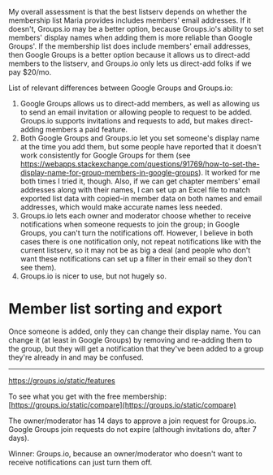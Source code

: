 
My overall assessment is that the best listserv depends on whether the membership list Maria provides includes members' email addresses. If it doesn't, Groups.io may be a better option, because Groups.io's ability to set members' display names when adding them is more reliable than Google Groups'. If the membership list does include members' email addresses, then Google Groups is a better option because it allows us to direct-add members to the listserv, and Groups.io only lets us direct-add folks if we pay $20/mo. 

List of relevant differences between Google Groups and Groups.io:
1) Google Groups allows us to direct-add members, as well as allowing us to send an email invitation or allowing people to request to be added. Groups.io supports invitations and requests to add, but makes direct-adding members a paid feature. 
2) Both Google Groups and Groups.io let you set someone's display name at the time you add them, but some people have reported that it doesn't work consistently for Google Groups for them (see https://webapps.stackexchange.com/questions/91769/how-to-set-the-display-name-for-group-members-in-google-groups). It worked for me both times I tried it, though. Also, if we can get chapter members' email addresses along with their names, I can set up an Excel file to match exported list data with copied-in member data on both names and email addresses, which would make accurate names less needed. 
3) Groups.io lets each owner and moderator choose whether to receive notifications when someone requests to join the group; in Google Groups, you can't turn the notifications off. However, I believe in both cases there is one notification only, not repeat notifications like with the current listserv, so it may not be as big a deal (and people who don't want these notifications can set up a filter in their email so they don't see them). 
4) Groups.io is nicer to use, but not hugely so. 






# Member list sorting and export

Once someone is added, only they can change their display name. You can change it (at least in Google Groups) by removing and re-adding them to the group, but they will get a notification that they've been added to a group they're already in and may be confused. 






------------



https://groups.io/static/features

To see what you get with the free membership:  [https://groups.io/static/compare](https://groups.io/static/compare)


The owner/moderator has 14 days to approve a join request for Groups.io. Google Groups join requests do not expire (although invitations do, after 7 days). 

Winner: Groups.io, because an owner/moderator who doesn't want to receive notifications can just turn them off. 
